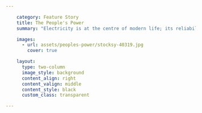 ```yaml
---

    category: Feature Story
    title: The People's Power
    summary: "Electricity is at the centre of modern life; its reliability is as essential to getting dinner on the table as it is to keeping the economy bubbling. And on all sides of increasingly automated lives, optimisation has become synonymous with power."

    images:
      - url: assets/peoples-power/stocksy-40319.jpg
        cover: true

    layout:
      type: two-column
      image_style: background
      content_align: right
      content_valign: middle
      content_style: black
      custom_class: transparent

---
```

